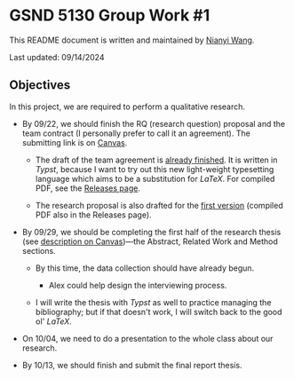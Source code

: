 # GSND 5130 Group Work \#1

This README document is written and maintained by [Nianyi Wang](https://github.com/WangNianyi2001).

Last updated: 09/14/2024

## Objectives

In this project, we are required to perform a qualitative research.

- By 09/22, we should finish the RQ (research question) proposal and the team contract (I personally prefer to call it an agreement). The submitting link is on [Canvas](https://northeastern.instructure.com/courses/193792/assignments/2435455).

	- The draft of the team agreement is [already finished](https://github.com/Nianyi-GSND-Projects/GSND-5130-GW1/blob/master/Team%20Agreement.typ).
	It is written in *Typst*, because I want to try out this new light-weight typesetting language which aims to be a substitution for *LaTeX*.
	For compiled PDF, see the [Releases page](https://github.com/Nianyi-GSND-Projects/GSND-5130-GW1/releases).

	- The research proposal is also drafted for the [first version](https://github.com/Nianyi-GSND-Projects/GSND-5130-GW1/blob/master/Research%20Proposal.typ) (compiled PDF also in the Releases page).

- By 09/29, we should be completing the first half of the research thesis (see [description on Canvas](https://northeastern.instructure.com/courses/193792/assignments/2435456))—the Abstract, Related Work and Method sections.

	- By this time, the data collection should have already begun.

		- Alex could help design the interviewing process.

	- I will write the thesis with *Typst* as well to practice managing the bibliography; but if that doesn't work, I will switch back to the good ol' *LaTeX*.

- On 10/04, we need to do a presentation to the whole class about our research.

- By 10/13, we should finish and submit the final report thesis.